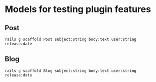 Models for testing plugin features
===================================

Post
----

    rails g scaffold Post subject:string body:text user:string release:date

Blog
----

    rails g scaffold Blog subject:string body:text user:string release:date
